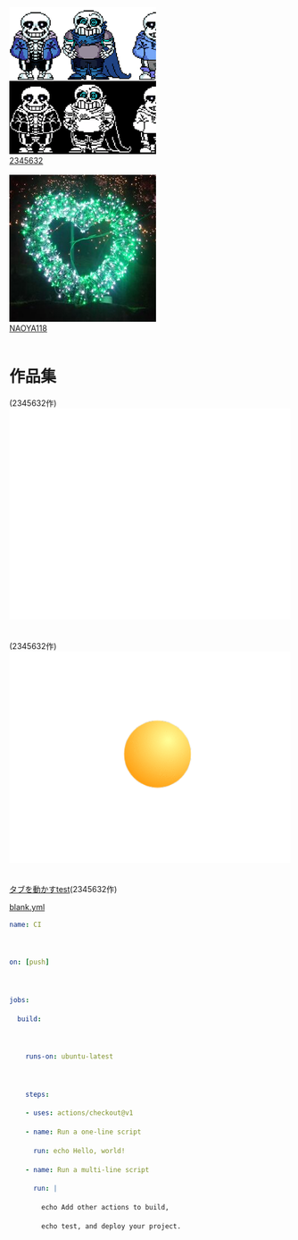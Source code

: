 [![2345632-icon](2345632.png "2345632")](https://github.com/2345632)<br>
[2345632](https://github.com/2345632)<br>
<br>
[![NAOYA118-icon](NAOYA118.jpg "NAOYA118")](https://github.com/naoya118)<br>
[NAOYA118](https://github.com/naoya118)<br>
<br>
# 作品集<br>
(2345632作)
[![gif](fxixQDDsX8gcpMS0PnSb1575794421-1575794438.gif)](https://github.com/NAOYA118/2345632xNAOYA118/blob/master/fxixQDDsX8gcpMS0PnSb1575794421-1575794438.gif)<br>
<br><br>
(2345632作)
[![gif](ygP5vyVkvTGPfIztcb9e1575794339-1575794387.gif)](https://github.com/NAOYA118/2345632xNAOYA118/blob/master/ygP5vyVkvTGPfIztcb9e1575794339-1575794387.gif)<br>
<br><br>
[タブを動かすtest](https://naoya118.github.io/2345632xNAOYA118/タブを動かすtest.html)(2345632作)

[blank.yml](workflows/blank.yml)
```yaml:blank.yml
name: CI



on: [push]



jobs:

  build:



    runs-on: ubuntu-latest



    steps:

    - uses: actions/checkout@v1

    - name: Run a one-line script

      run: echo Hello, world!

    - name: Run a multi-line script

      run: |

        echo Add other actions to build,

        echo test, and deploy your project.
```
